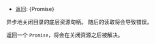 <!-- YAML
added: v12.12.0
-->

* 返回: {Promise}

异步地关闭目录的底层资源句柄。 
随后的读取将会导致错误。

返回一个	`Promise`，将会在关闭资源之后被解决。

